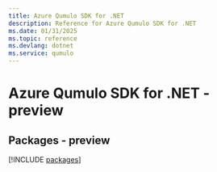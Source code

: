```yaml
---
title: Azure Qumulo SDK for .NET
description: Reference for Azure Qumulo SDK for .NET
ms.date: 01/31/2025
ms.topic: reference
ms.devlang: dotnet
ms.service: qumulo
---
```

# Azure Qumulo SDK for .NET - preview
## Packages - preview
[!INCLUDE [packages](qumulo-index.md)]